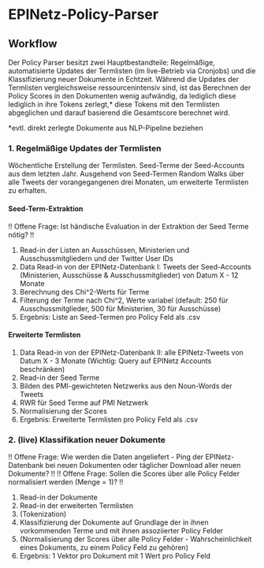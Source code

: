 # EPINetz-Policy-Parser

## Workflow

Der Policy Parser besitzt zwei Hauptbestandteile: Regelmäßige, automatisierte Updates der Termlisten (im live-Betrieb via Cronjobs) und die Klassifizierung neuer Dokumente in Echtzeit. Während die Updates der Termlisten vergleichsweise ressourcenintensiv sind, ist das Berechnen der Policy Scores in den Dokumenten wenig aufwändig, da lediglich diese lediglich in ihre Tokens zerlegt,* diese Tokens mit den Termlisten abgeglichen und darauf basierend die Gesamtscore berechnet wird.

*evtl. direkt zerlegte Dokumente aus NLP-Pipeline beziehen

### 1. Regelmäßige Updates der Termlisten

Wöchentliche Erstellung der Termlisten. Seed-Terme der Seed-Accounts aus dem letzten Jahr. Ausgehend von Seed-Termen Random Walks über alle Tweets der vorangegangenen drei Monaten, um erweiterte Termlisten zu erhalten.

#### Seed-Term-Extraktion

!! Offene Frage: Ist händische Evaluation in der Extraktion der Seed Terme nötig? !!

1. Read-in der Listen an Ausschüssen, Ministerien und Ausschussmitgliedern und der Twitter User IDs
2. Data Read-in von der EPINetz-Datenbank I: Tweets der Seed-Accounts (Ministerien, Ausschüsse & Ausschussmitglieder) von Datum X - 12 Monate
3. Berechnung des Chi^2-Werts für Terme
4. Filterung der Terme nach Chi^2, Werte variabel (default: 250 für Ausschussmitglieder, 500 für Ministerien, 30 für Ausschüsse)
5. Ergebnis: Liste an Seed-Termen pro Policy Feld als .csv


#### Erweiterte Termlisten

1. Data Read-in von der EPINetz-Datenbank II: alle EPINetz-Tweets von Datum X - 3 Monate (Wichtig: Query auf EPINetz Accounts beschränken)
2. Read-in der Seed Terme
3. Bilden des PMI-gewichteten Netzwerks aus den Noun-Words der Tweets
4. RWR für Seed Terme auf PMI Netzwerk
5. Normalisierung der Scores
6. Ergebnis: Erweiterte Termlisten pro Policy Feld als .csv

### 2. (live) Klassifikation neuer Dokumente

!! Offene Frage: Wie werden die Daten angeliefert - Ping der EPINetz-Datenbank bei neuen Dokumenten oder täglicher Download aller neuen Dokumente? !!
!! Offene Frage: Sollen die Scores über alle Policy Felder normalisiert werden (Menge = 1)? !!
1. Read-in der Dokumente
2. Read-in der erweiterten Termlisten
3. (Tokenization)
4. Klassifizierung der Dokumente auf Grundlage der in ihnen vorkommenden Terme und mit ihnen assoziierter Policy Felder
5. (Normalisierung der Scores über alle Policy Felder - Wahrscheinlichkeit eines Dokuments, zu einem Policy Feld zu gehören)
6. Ergebnis: 1 Vektor pro Dokument mit 1 Wert pro Policy Feld 
